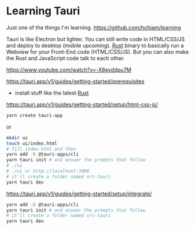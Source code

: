 # Learning Tauri

Just one of the things I'm learning. <https://github.com/hchiam/learning>

Tauri is like Electron but lighter. You can still write code in HTML/CSS/JS and deploy to desktop (mobile upcoming). [Rust](https://github.com/hchiam/learning-rust) binary to basically run a Webview for your Front-End code (HTML/CSS/JS). But you can also make the Rust and JavaScript code talk to each other.

<https://www.youtube.com/watch?v=-X8evddpu7M>

<https://tauri.app/v1/guides/getting-started/prerequisites>

- install stuff like the latest [Rust](https://github.com/hchiam/learning-rust)

<https://tauri.app/v1/guides/getting-started/setup/html-css-js/>

```sh
yarn create tauri-app
```

or

```sh
mkdir ui
touch ui/index.html
# fill index.html and then
yarn add -D @tauri-apps/cli
yarn tauri init # and answer the prompts that follow
# ./ui
# ./ui or http://localhost:3000
# it'll create a folder named src-tauri
yarn tauri dev
```

<https://tauri.app/v1/guides/getting-started/setup/integrate/>

```sh
yarn add -D @tauri-apps/cli
yarn tauri init # and answer the prompts that follow
# it'll create a folder named src-tauri
yarn tauri dev
```
